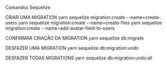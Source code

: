 Comandos Sequelize

CRIAR UMA MIGRATION
yarn sequelize migration:create --name=create-users
yarn sequelize migration:create --name=create-files
yarn sequelize migration:create --name=add-avatar-field-to-users

CONFIRMAR CRIAÇÃO DA MIGRATION
yarn sequelize db:migrate

DESFAZER UMA MIGRATION
yarn sequelize db:migration:undo

DESFAZER TODAS MIGRATIONS
yarn sequelize db:migration:undo:all

